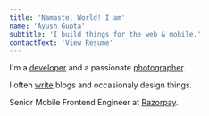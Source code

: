 ```yaml
---
title: 'Namaste, World! I am'
name: 'Ayush Gupta'
subtitle: 'I build things for the web & mobile.'
contactText: 'View Resume'
---
```


I'm a [developer](https://github.com/gupta-ji6) and a passionate [photographer](https://www.instagram.com/_.guptaji._/).

I often [write](/blog) blogs and occasionaly design things.

Senior Mobile Frontend Engineer at [Razorpay](https://razorpay.com/).
